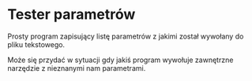# Tester parametrów
Prosty program zapisujący listę parametrów z jakimi został wywołany do pliku tekstowego.

Może się przydać w sytuacji gdy jakiś program wywołuje zawnętrzne narzędzie z nieznanymi nam parametrami.
